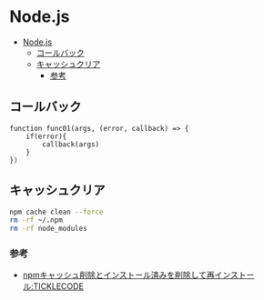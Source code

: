 # Node.js

- [Node.js](#nodejs)
  - [コールバック](#コールバック)
  - [キャッシュクリア](#キャッシュクリア)
    - [参考](#参考)

## コールバック

``` node
function func01(args, (error, callback) => {
    if(error){
        callback(args)
    }
})
```

## キャッシュクリア

``` bash
npm cache clean --force
rm -rf ~/.npm
rm -rf node_modules
```

### 参考

- [npmキャッシュ削除とインストール済みを削除して再インストール:TICKLECODE](https://ticklecode.com/npmcachedelete/)